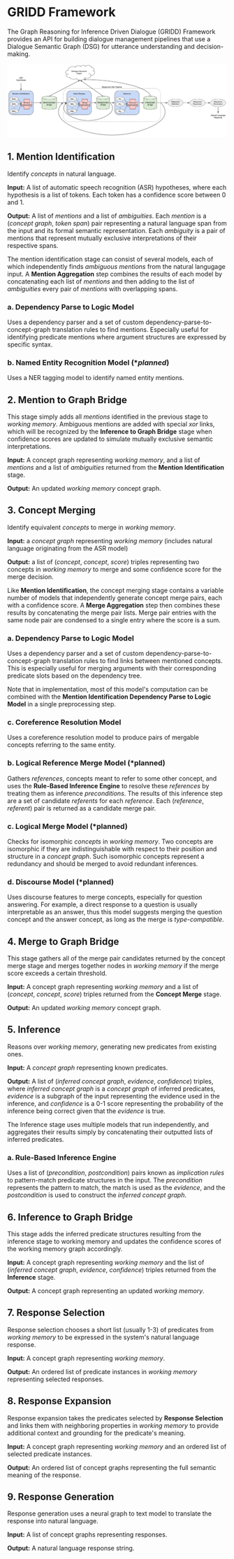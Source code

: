 
# GRIDD Framework

The Graph Reasoning for Inference Driven Dialogue (GRIDD) Framework provides an API 
for building dialogue management pipelines that use a Dialogue Semantic Graph (DSG) for 
utterance understanding and decision-making.

![](img/gridd_diagram.svg)

## 1. Mention Identification

Identify *concepts* in natural language.

**Input:** A list of automatic speech recognition (ASR) hypotheses, where each hypothesis
is a list of tokens. Each token has a confidence score between 0 and 1.

**Output:** A list of *mentions* and a list of *ambiguities*. Each *mention* is 
a (*concept graph*, *token span*) pair representing a natural language span from the input
and its formal semantic representation. Each *ambiguity* is a pair of mentions that represent
mutually exclusive interpretations of their respective spans.

The mention identification stage can consist of several models, each of which independently
finds *ambiguous mentions* from the natural langugage input. A **Mention Aggregation** step
combines the results of each model by concatenating each list of *mentions* and then adding
to the list of *ambiguities* every pair of *mentions* with overlapping spans.

### a. Dependency Parse to Logic Model

Uses a dependency parser and a set of custom dependency-parse-to-concept-graph translation
rules to find mentions. Especially useful for identifying predicate mentions where argument
structures are expressed by specific syntax.

### b. Named Entity Recognition Model (*_planned_)

Uses a NER tagging model to identify named entity mentions.

## 2. Mention to Graph Bridge

This stage simply adds all *mentions* identified in the previous stage to *working memory*. 
Ambiguous mentions are added with special *xor* links, which will be recognized by the **Inference to Graph
Bridge** stage when confidence scores are updated to simulate mutually exclusive semantic interpretations.

**Input:** A concept graph representing *working memory*, and a list of *mentions* and a list of 
*ambiguities* returned from the **Mention Identification** stage.

**Output:** An updated *working memory* concept graph.

## 3. Concept Merging

Identify equivalent *concepts* to merge in *working memory*. 

**Input:** a *concept graph* representing *working memory* (includes natural language originating from 
the ASR model)

**Output:** a list of (*concept*, *concept*, *score*) triples representing two concepts in 
*working memory* to merge and some confidence score for the merge decision.

Like **Mention Identification**, the concept merging stage contains a variable number of models
that independently generate concept merge pairs, each with a confidence score. A **Merge Aggregation**
step then combines these results by concatenating the merge pair lists. Merge pair entries with the 
same node pair are condensed to a single entry where the score is a sum.

### a. Dependency Parse to Logic Model

Uses a dependency parser and a set of custom dependency-parse-to-concept-graph translation
rules to find links between mentioned concepts. This is especially useful for merging arguments
with their corresponding predicate slots based on the dependency tree. 

Note that in implementation, most of this model's computation can be combined with the 
**Mention Identification Dependency Parse to Logic Model** in a single preprocessing step.

### c. Coreference Resolution Model

Uses a coreference resolution model to produce pairs of mergable concepts referring to the same entity.

### b. Logical Reference Merge Model (*planned)

Gathers *references*, concepts meant to refer to some other concept, and uses the **Rule-Based Inference Engine** 
to resolve these *references* by treating them as inference *preconditions*. The results of this inference
step are a set of candidate *referents* for each *reference*. Each (*reference*, *referent*) pair is
returned as a candidate merge pair.

### c. Logical Merge Model (*planned)

Checks for isomorphic *concepts* in *working memory*. Two concepts are isomorphic if they are indistinguishable
with respect to their position and structure in a *concept graph*. Such isomorphic concepts represent a
redundancy and should be merged to avoid redundant inferences.

### d. Discourse Model (*planned)

Uses discourse features to merge concepts, especially for question answering. For example, a direct response
to a question is usually interpretable as an answer, thus this model suggests merging the question concept
and the answer concept, as long as the merge is *type-compatible*.

## 4. Merge to Graph Bridge

This stage gathers all of the merge pair candidates returned by the concept merge stage and merges together
nodes in *working memory* if the merge score exceeds a certain threshold.

**Input:** A concept graph representing *working memory* and a list of (*concept*, *concept*, *score*) triples
returned from the **Concept Merge** stage.

**Output:** An updated *working memory* concept graph.

## 5. Inference

Reasons over *working memory*, generating new predicates from existing ones.

**Input:** A *concept graph* representing known predicates.

**Output:** A list of (*inferred concept graph*, *evidence*, *confidence*) triples, where *inferred concept 
graph* is a *concept graph* of inferred predicates, *evidence* is a subgraph of the input representing the
evidence used in the inference, and *confidence* is a 0-1 score representing the probability of the inference
being correct given that the *evidence* is true.

The Inference stage uses multiple models that run independently, and aggregates their results
simply by concatenating their outputted lists of inferred predicates.

### a. Rule-Based Inference Engine

Uses a list of (*precondition*, *postcondition*) pairs known as *implication rules* to pattern-match 
predicate structures in the input. The *precondition* represents the pattern to match, the match is used
as the *evidence*, and the *postcondition* is used to construct the *inferred concept graph*.

## 6. Inference to Graph Bridge

This stage adds the inferred predicate structures resulting from the inference stage to working memory
and updates the confidence scores of the working memory graph accordingly.

**Input:** A concept graph representing *working memory* and the list of 
(*inferred concept graph*, *evidence*, *confidence*) triples returned from the **Inference** stage.

**Output:** A concept graph representing an updated *working memory*.

## 7. Response Selection

Response selection chooses a short list (usually 1-3) of predicates from *working memory* to be
expressed in the system's natural language response.

**Input:** A concept graph representing *working memory*.

**Output:** An ordered list of predicate instances in *working memory* representing selected responses.

## 8. Response Expansion

Response expansion takes the predicates selected by **Response Selection** and links them with neighboring
properties in *working memory* to provide additional context and grounding for the predicate's meaning.

**Input:** A concept graph representing *working memory* and an ordered list of selected predicate instances.

**Output:** An ordered list of concept graphs representing the full semantic meaning of the response.

## 9. Response Generation

Response generation uses a neural graph to text model to translate the response into natural language.

**Input:** A list of concept graphs representing responses.

**Output:** A natural language response string.






